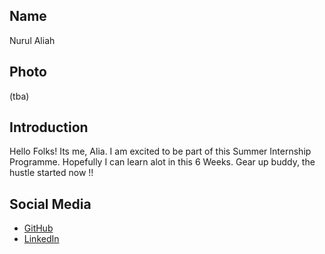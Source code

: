 ## Name
Nurul Aliah

## Photo
(tba)

## Introduction
Hello Folks! Its me, Alia. I am excited to be part of this Summer Internship Programme. Hopefully I can learn alot in this 6 Weeks. Gear up buddy, the hustle started now !!

## Social Media
- [GitHub](https://github.com/caramelia00)
- [LinkedIn](www.linkedin.com/in/nurul-aliah-haifaa-a116a72a6)
